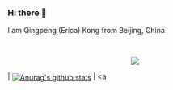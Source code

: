 ### Hi there 👋
I am Qingpeng (Erica) Kong from Beijing, China

<br>
<p align="center">
  <a href="https://github.com/Kqp1227" class="rich-diff-level-one">
    <img src="https://github-readme-stats.vercel.app/api/top-langs/?username=Kqp1227">
    <!-- &hide=issues
    <img src="https://github-readme-stats.vercel.app/api/top-langs/?username=Kqp1227&title_color=FF99CC">
    -->
  </a>
</p>

| <a href="https://github.com/anuraghazra/github-readme-stats"><img align="center" src="https://github-readme-stats.vercel.app/api?username=anuraghazra&show_icons=true&include_all_commits=true&theme=buefy&hide_border=true" alt="Anurag's github stats" /></a> | <a  
 
<!--START_SECTION:waka-->
<!--END_SECTION:waka-->
<!--
**Kqp1227/Kqp1227** is a ✨ _special_ ✨ repository because its `README.md` (this file) appears on your GitHub profile.

Here are some ideas to get you started:

- 🔭 I’m currently working on ...
- 🌱 I’m currently learning ...
- 👯 I’m looking to collaborate on ...
- 🤔 I’m looking for help with ...
- 💬 Ask me about ...
- 📫 How to reach me: ...
- 😄 Pronouns: ...
- ⚡ Fun fact: ...
-->
